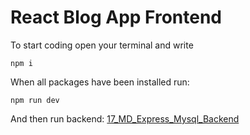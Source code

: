 # React Blog App Frontend
To start coding open your terminal and write
```
npm i
```

When all packages have been installed run:
```
npm run dev
```

And then run backend: 
[17_MD_Express_Mysql_Backend](https://github.com/KristapsSteins/17_MD_Express_Mysql)
